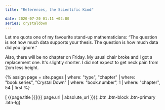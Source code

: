 ```yaml
---
title: "References, the Scientific Kind"

date: 2020-07-20 01:11 +02:00
series: crystaldown
---
```

Let me quote one of my favourite stand-up mathematicians: “The question is not how much data supports your thesis.
The question is how much data did you ignore.”

Also, there will be no chapter on Friday.
My usual chair broke and I got a replacement one.
It's slightly shorter.
I did not expect to get neck pain from 2cm less height.

{% assign page = site.pages
  | where: "type", "chapter"
  | where: "book.series", "Crystal Down"
  | where: "book.number", 1
  | where: "chapter", 54
  | first %}

[ {{page.title }}]({{ page.url | absolute_url }}){:.btn .btn-block .btn-primary .btn-lg}
<!--more-->
